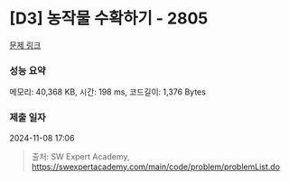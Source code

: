 # [D3] 농작물 수확하기 - 2805 

[문제 링크](https://swexpertacademy.com/main/code/problem/problemDetail.do?contestProbId=AV7GLXqKAWYDFAXB) 

### 성능 요약

메모리: 40,368 KB, 시간: 198 ms, 코드길이: 1,376 Bytes

### 제출 일자

2024-11-08 17:06



> 출처: SW Expert Academy, https://swexpertacademy.com/main/code/problem/problemList.do